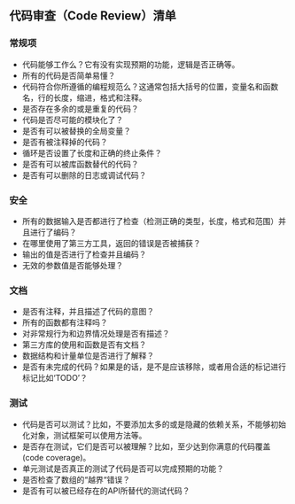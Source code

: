 ## 代码审查（Code Review）清单

### 常规项

* 代码能够工作么？它有没有实现预期的功能，逻辑是否正确等。
* 所有的代码是否简单易懂？
* 代码符合你所遵循的编程规范么？这通常包括大括号的位置，变量名和函数名，行的长度，缩进，格式和注释。
* 是否存在多余的或是重复的代码？
* 代码是否尽可能的模块化了？
* 是否有可以被替换的全局变量？
* 是否有被注释掉的代码？
* 循环是否设置了长度和正确的终止条件？
* 是否有可以被库函数替代的代码？
* 是否有可以删除的日志或调试代码？

### 安全

* 所有的数据输入是否都进行了检查（检测正确的类型，长度，格式和范围）并且进行了编码？
* 在哪里使用了第三方工具，返回的错误是否被捕获？
* 输出的值是否进行了检查并且编码？
* 无效的参数值是否能够处理？

### 文档

* 是否有注释，并且描述了代码的意图？
* 所有的函数都有注释吗？
* 对非常规行为和边界情况处理是否有描述？
* 第三方库的使用和函数是否有文档？
* 数据结构和计量单位是否进行了解释？
* 是否有未完成的代码？如果是的话，是不是应该移除，或者用合适的标记进行标记比如‘TODO’？

### 测试

* 代码是否可以测试？比如，不要添加太多的或是隐藏的依赖关系，不能够初始化对象，测试框架可以使用方法等。
* 是否存在测试，它们是否可以被理解？比如，至少达到你满意的代码覆盖\(code coverage\)。
* 单元测试是否真正的测试了代码是否可以完成预期的功能？
* 是否检查了数组的“越界“错误？
* 是否有可以被已经存在的API所替代的测试代码？



